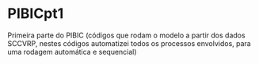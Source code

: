 # PIBICpt1
Primeira parte do PIBIC (códigos que rodam o modelo a partir dos dados SCCVRP, nestes códigos automatizei todos os processos envolvidos, para uma rodagem automática e sequencial)

